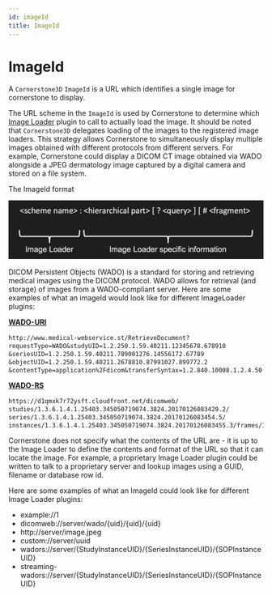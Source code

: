 ```yaml
---
id: imageId
title: ImageId
---
```


# ImageId

A `Cornerstone3D` `ImageId` is a URL which identifies a single image for cornerstone to display.

The URL scheme in the `ImageId` is used by Cornerstone to determine which [Image Loader](./imageLoader.md) plugin to call to actually load the image.
It should be noted that `Cornerstone3D` delegates loading of the images to the registered image loaders.
This strategy allows Cornerstone to simultaneously display multiple images obtained with different protocols from different servers. For example, Cornerstone could display a DICOM CT image obtained via WADO alongside a JPEG dermatology image captured by a digital camera and stored on a file system.

The ImageId format

![image-id-format](./../../assets/image-id-format.png)

DICOM Persistent Objects (WADO) is a standard for storing and retrieving medical images using the DICOM protocol.
WADO allows for retrieval (and storage) of images from a WADO-compliant server. Here are some examples of what an
imageId would look like for different ImageLoader plugins:

[**WADO-URI**](https://dicom.nema.org/dicom/2013/output/chtml/part18/sect_6.2.html)

```
http://www.medical-webservice.st/RetrieveDocument?
requestType=WADO&studyUID=1.2.250.1.59.40211.12345678.678910
&seriesUID=1.2.250.1.59.40211.789001276.14556172.67789
&objectUID=1.2.250.1.59.40211.2678810.87991027.899772.2
&contentType=application%2Fdicom&transferSyntax=1.2.840.10008.1.2.4.50

```

[**WADO-RS**](https://dicom.nema.org/dicom/2013/output/chtml/part18/sect_6.5.html)

```
https://d1qmxk7r72ysft.cloudfront.net/dicomweb/
studies/1.3.6.1.4.1.25403.345050719074.3824.20170126083429.2/
series/1.3.6.1.4.1.25403.345050719074.3824.20170126083454.5/
instances/1.3.6.1.4.1.25403.345050719074.3824.20170126083455.3/frames/1
```

Cornerstone does not specify what the contents of the URL are - it is up to the Image Loader to define the contents and format of the URL so that it can locate the image. For example, a proprietary Image Loader plugin could be written to talk to a proprietary server and lookup images using a GUID, filename or database row id.

Here are some examples of what an ImageId could look like for different Image Loader plugins:

- example://1
- dicomweb://server/wado/{uid}/{uid}/{uid}
- http://server/image.jpeg
- custom://server/uuid
- wadors://server/{StudyInstanceUID}/{SeriesInstanceUID}/{SOPInstanceUID}
- streaming-wadors://server/{StudyInstanceUID}/{SeriesInstanceUID}/{SOPInstanceUID}
